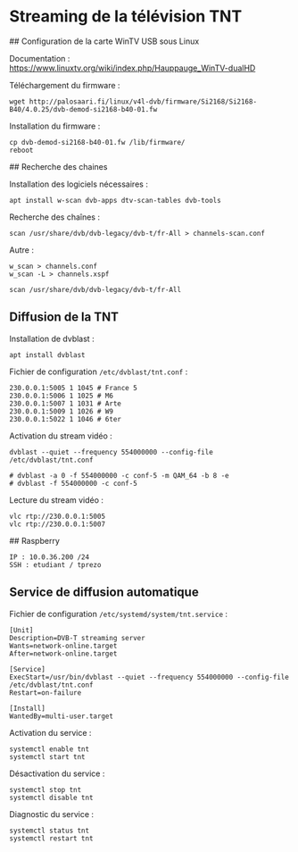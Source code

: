 
# Streaming de la télévision TNT

## Configuration de la carte WinTV USB sous Linux

Documentation :	https://www.linuxtv.org/wiki/index.php/Hauppauge_WinTV-dualHD

Téléchargement du firmware :

	wget http://palosaari.fi/linux/v4l-dvb/firmware/Si2168/Si2168-B40/4.0.25/dvb-demod-si2168-b40-01.fw

Installation du firmware :

	cp dvb-demod-si2168-b40-01.fw /lib/firmware/
	reboot

## Recherche des chaines

Installation des logiciels nécessaires :

	apt install w-scan dvb-apps dtv-scan-tables dvb-tools

Recherche des chaînes :

	scan /usr/share/dvb/dvb-legacy/dvb-t/fr-All > channels-scan.conf

Autre :

	w_scan > channels.conf
	w_scan -L > channels.xspf

	scan /usr/share/dvb/dvb-legacy/dvb-t/fr-All


## Diffusion de la TNT

Installation de dvblast :

	apt install dvblast

Fichier de configuration `/etc/dvblast/tnt.conf` :

	230.0.0.1:5005 1 1045 # France 5
	230.0.0.1:5006 1 1025 # M6
	230.0.0.1:5007 1 1031 # Arte
	230.0.0.1:5009 1 1026 # W9
	230.0.0.1:5022 1 1046 # 6ter

Activation du stream vidéo :

	dvblast --quiet --frequency 554000000 --config-file /etc/dvblast/tnt.conf

	# dvblast -a 0 -f 554000000 -c conf-5 -m QAM_64 -b 8 -e
	# dvblast -f 554000000 -c conf-5

Lecture du stream vidéo :

	vlc rtp://230.0.0.1:5005
	vlc rtp://230.0.0.1:5007

## Raspberry

	IP : 10.0.36.200 /24
	SSH : etudiant / tprezo

## Service de diffusion automatique

Fichier de configuration `/etc/systemd/system/tnt.service` :

	[Unit]
	Description=DVB-T streaming server
	Wants=network-online.target
	After=network-online.target

	[Service]
	ExecStart=/usr/bin/dvblast --quiet --frequency 554000000 --config-file /etc/dvblast/tnt.conf
	Restart=on-failure

	[Install]
	WantedBy=multi-user.target

Activation du service :

	systemctl enable tnt
	systemctl start tnt

Désactivation du service :

	systemctl stop tnt
	systemctl disable tnt

Diagnostic du service :

	systemctl status tnt
	systemctl restart tnt
